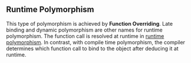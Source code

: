 ## Runtime Polymorphism

This type of polymorphism is achieved by ****Function Overriding****. Late binding and dynamic polymorphism are other names for runtime polymorphism. The function call is resolved at runtime in [runtime polymorphism](https://www.geeksforgeeks.org/virtual-functions-and-runtime-polymorphism-in-cpp/). In contrast, with compile time polymorphism, the compiler determines which function call to bind to the object after deducing it at runtime.
